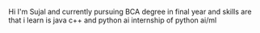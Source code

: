 
Hi I'm Sujal and currently pursuing BCA degree in final year and skills are that i learn is java c++ and python ai internship of python ai/ml

